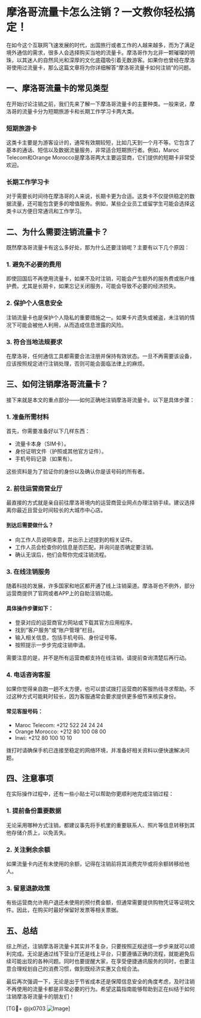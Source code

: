 # 摩洛哥流量卡怎么注销？一文教你轻松搞定！

在如今这个互联网飞速发展的时代，出国旅行或者工作的人越来越多，而为了满足境外通信的需求，很多人会选择购买当地的流量卡。摩洛哥作为北非一颗璀璨的明珠，以其迷人的自然风光和深厚的文化底蕴吸引着无数游客。如果你也曾经在摩洛哥使用过流量卡，那么这篇文章将为你详细解答“摩洛哥流量卡如何注销”的问题。

## 一、摩洛哥流量卡的常见类型

在开始讨论注销之前，我们先来了解一下摩洛哥流量卡的主要种类。一般来说，摩洛哥的流量卡分为短期旅游卡和长期工作学习卡两大类。

### 短期旅游卡

这类卡主要是为游客设计的，通常有效期较短，比如几天到一个月不等。它包含了基本的通话、短信以及数据流量服务，非常适合短期旅行者。例如，Maroc Telecom和Orange Morocco是摩洛哥两大主要运营商，它们提供的短期卡非常受欢迎。

### 长期工作学习卡

对于需要长时间待在摩洛哥的人来说，长期卡更为合适。这类卡不仅提供稳定的数据流量，还可能包含更多的增值服务。例如，某些企业员工或留学生可能会选择这类卡以方便日常通讯和工作学习。

## 二、为什么需要注销流量卡？

既然摩洛哥流量卡有这么多好处，那为什么还要注销呢？主要有以下几个原因：

### 1. 避免不必要的费用

即使回国后不再使用流量卡，如果不及时注销，可能会产生额外的服务费或账户维护费。尤其是长期卡，如果忘记关闭服务，可能会导致不必要的经济损失。

### 2. 保护个人信息安全

注销流量卡也是保护个人隐私的重要措施之一。如果卡片遗失或被盗，未注销的情况下可能会被他人利用，从而造成信息泄露的风险。

### 3. 符合当地法规要求

在摩洛哥，任何通信工具都需要合法注册并保持有效状态。一旦不再需要该设备，应该按照规定进行注销处理，否则可能会面临法律上的麻烦。

## 三、如何注销摩洛哥流量卡？

接下来就是本文的重点部分——如何正确地注销摩洛哥流量卡。以下是具体步骤：

### 1. 准备所需材料

首先，你需要准备好以下几样东西：
- 流量卡本身（SIM卡）。
- 身份证明文件（护照或其他官方证件）。
- 手机号码记录（如果有）。

这些资料是为了验证你的身份以及确认你是该号码的所有者。

### 2. 前往运营商营业厅

最直接的方式就是亲自前往摩洛哥境内的运营商营业网点办理注销手续。建议选择离你最近且营业时间较长的大城市中心店。

#### 到达后需要做什么？
- 向工作人员说明来意，并出示上述提到的相关证件。
- 工作人员会检查你的信息是否匹配，并询问是否确定要注销。
- 确认无误后，他们会帮你完成注销流程。

### 3. 在线注销服务

随着科技的发展，许多国家和地区都开通了线上注销渠道。摩洛哥也不例外，部分运营商提供了官网或者APP上的自助注销功能。

#### 具体操作步骤如下：
- 登录对应的运营商官方网站或下载其官方应用程序。
- 找到“客户服务”或“账户管理”栏目。
- 输入相关信息，包括手机号码、身份证号等。
- 按照提示一步步完成注销申请。

需要注意的是，并不是所有运营商都支持在线注销，请提前查询清楚后再行动。

### 4. 电话咨询客服

如果你觉得亲自跑一趟不太方便，也可以尝试拨打运营商的客服热线寻求帮助。不过这种方式可能耗时较长，因为客服通常会要求提供更多细节来核实身份。

#### 常见客服号码：
- Maroc Telecom: +212 522 24 24 24
- Orange Morocco: +212 80 100 08 00
- Inwi: +212 80 100 10 10

拨打时请确保手机已连接至稳定的网络环境，并准备好相关资料以便快速解决问题。

## 四、注意事项

在实际操作过程中，还有一些小贴士可以帮助你更顺利地完成注销过程：

### 1. 提前备份重要数据

无论采用哪种方式注销，都建议事先将手机里的重要联系人、照片等信息转移到其他存储介质上，以免丢失。

### 2. 关注剩余余额

如果流量卡内还有未使用的余额，记得在注销前将其消费完毕或将余额转移给他人。

### 3. 留意退款政策

有些运营商允许用户退还未使用的预付费金额，但通常需要提供购物凭证等证明文件。因此，在购买时最好保留好发票等相关票据。

## 五、总结

综上所述，注销摩洛哥流量卡其实并不复杂，只要按照正规途径一步步来就可以顺利完成。无论是通过线下营业厅还是线上平台，只要遵循正确的流程，就能避免后续可能出现的各种问题。同时也要提醒大家，在享受便捷通讯服务的同时，也要注意合理规划自己的消费习惯，做到既经济实惠又合规合法。

最后再次强调一下，无论是出于节省成本还是保障信息安全的角度考虑，及时注销不再使用的流量卡都是非常必要的行为。希望这篇指南能够帮助到正在纠结于如何注销摩洛哥流量卡的朋友们！

[TG💪+ @jx0703 ![Image](https://github.com/user-attachments/assets/dbca1d08-cadb-493c-b0ec-ad6f7a83f270)]